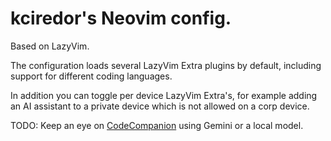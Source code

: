 # kciredor's Neovim config.

Based on LazyVim.


The configuration loads several LazyVim Extra plugins by default, including support for different coding languages.

In addition you can toggle per device LazyVim Extra's, for example adding an AI assistant to a private device which is not allowed on a corp device.


TODO: Keep an eye on [CodeCompanion](https://github.com/LazyVim/LazyVim/pull/4268) using Gemini or a local model.
